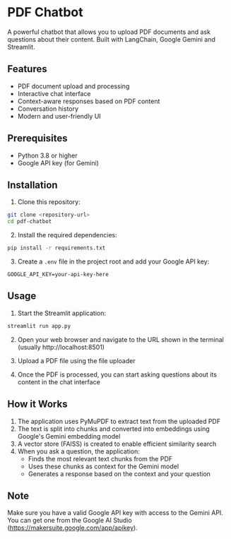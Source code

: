 # PDF Chatbot

A powerful chatbot that allows you to upload PDF documents and ask questions about their content. Built with LangChain, Google Gemini and Streamlit.

## Features

- PDF document upload and processing
- Interactive chat interface
- Context-aware responses based on PDF content
- Conversation history
- Modern and user-friendly UI

## Prerequisites

- Python 3.8 or higher
- Google API key (for Gemini)

## Installation

1. Clone this repository:
```bash
git clone <repository-url>
cd pdf-chatbot
```

2. Install the required dependencies:
```bash
pip install -r requirements.txt
```

3. Create a `.env` file in the project root and add your Google API key:
```
GOOGLE_API_KEY=your-api-key-here
```

## Usage

1. Start the Streamlit application:
```bash
streamlit run app.py
```

2. Open your web browser and navigate to the URL shown in the terminal (usually http://localhost:8501)

3. Upload a PDF file using the file uploader

4. Once the PDF is processed, you can start asking questions about its content in the chat interface

## How it Works

1. The application uses PyMuPDF to extract text from the uploaded PDF
2. The text is split into chunks and converted into embeddings using Google's Gemini embedding model
3. A vector store (FAISS) is created to enable efficient similarity search
4. When you ask a question, the application:
   - Finds the most relevant text chunks from the PDF
   - Uses these chunks as context for the Gemini model
   - Generates a response based on the context and your question

## Note

Make sure you have a valid Google API key with access to the Gemini API. You can get one from the Google AI Studio (https://makersuite.google.com/app/apikey). 
